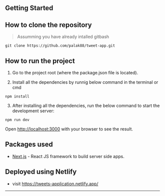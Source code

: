 ## Getting Started

## How to clone the repository

> Assumming you have already intalled gitbash

```
git clone https://github.com/palak88/tweet-app.git
```

## How to run the project

1. Go to the project root (where the package.json file is located).

2. Install all the dependencies by runnig below command in the terminal or cmd

```
npm install
```

3. After installing all the dependencies, run the below command to start the development server:

```
npm run dev
```

Open [http://localhost:3000](http://localhost:3000) with your browser to see the result.

## Packages used

- [Next.js](https://nextjs.org) - React JS framework to build server side apps.

## Deployed using Netlify

- visit https://tweets-application.netlify.app/

---
